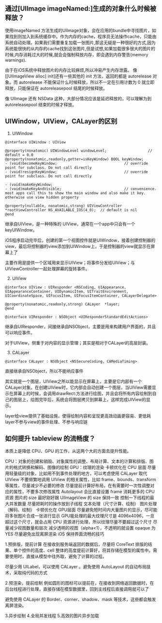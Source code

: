 

## 通过[UIImage imageNamed:]生成的对象什么时候被释放？

使用imageNamed 方法生成的UIImage对象，会在应用的bundle中寻找图片，如果找到则加入到系统缓存中。作为内存的cache，程序员无法操作cache，只能由系统自动处理。如果我们需要重复加载一张图片,那这无疑是一种很好的方式,因为系统能很快的从内存的cache找到这张图片,但是试想,如果加载很多很大的图片的时候,内存消耗过大的时候,就会会强制释放内存，即会遇到内存警告(memory warnings).

由于在iOS系统中释放图片的内存比较麻烦,所以冲易产生内存泄露。
像[[UIImageView alloc] init]还有一些其他的 init 方法，返回的都是 autorelease 对象。而 autorelease 不能保证什么时候释放，所以不一定在引用计数为 0 就立即释放，只能保证在 autoreleasepool 结尾的时候释放。

像 UIImage 还有 NSData 这种，大部分情况应该是延迟释放的，可以理解为到 autoreleasepool 结束的时候才释放。

## UIWindow，UIView，CALayer的区别

1. UIWindow
```
@interface UIWindow : UIView

@property(nonatomic) UIWindowLevel windowLevel;                   // default = 0.0
@property(nonatomic,readonly,getter=isKeyWindow) BOOL keyWindow;
- (void)becomeKeyWindow;                               // override point for subclass. Do not call directly
- (void)resignKeyWindow;                               // override point for subclass. Do not call directly

- (void)makeKeyWindow;
- (void)makeKeyAndVisible;                             // convenience. most apps call this to show the main window and also make it key. otherwise use view hidden property

@property(nullable, nonatomic,strong) UIViewController *rootViewController NS_AVAILABLE_IOS(4_0);  // default is nil
@end
```
继承自UIView，是一种特殊的 UIView，通常在一个app中只会有一个keyUIWindow。

iOS程序启动完毕后，创建的第一个视图控件就是UIWindow，接着创建控制器的view，最后将控制器的view添加到UIWindow上，于是控制器的view就显示在屏幕上了

主要作用是提供一个区域用来显示UIView；将事件分发给UIView；与UIViewController一起处理屏幕的旋转事件。

2. UIView

```
@interface UIView : UIResponder <NSCoding, UIAppearance, UIAppearanceContainer, UIDynamicItem, UITraitEnvironment, UICoordinateSpace, UIFocusItem, UIFocusItemContainer, CALayerDelegate>

@property(nonatomic,readonly,strong) CALayer  *layer;
@end

@interface UIResponder : NSObject <UIResponderStandardEditActions>
```
继承自UIResponder，间接继承自NSObject，主要是用来构建用户界面的，并且可以响应事件。

对于UIView，侧重于对内容的显示管理；其实是相对于CALayer的高层封装。

3. CALayer

```
@interface CALayer : NSObject <NSSecureCoding, CAMediaTiming>
```

直接继承自NSObject，所以不能响应事件

其实就是一个图层，UIView之所以能显示在屏幕上，主要是它内部有一个CALayer对象。在创建UIView时，它内部会自动创建一个图层，当UIView需要显示在屏幕上的时候，会调用drawRect:方法进行绘图，并且会将所有内容绘制到自己的图层上，绘图完毕后，系统会将图层拷贝到屏幕上，这样完成UIView的显示。


layer给view提供了基础设施，使得绘制内容和呈现更高效动画更容易、更低耗
layer不参与view的事件处理、不参与响应链


## 如何提升 tableview 的流畅度？

本质上是降低 CPU、GPU 的工作，从这两个大的方面去提升性能。

CPU：对象的创建和销毁、对象属性的调整、布局计算、文本的计算和排版、图片的格式转换和解码、图像的绘制
GPU：纹理的渲染
卡顿优化在 CPU 层面
尽量用轻量级的对象，比如用不到事件处理的地方，可以考虑使用 CALayer 取代 UIView
不要频繁地调用 UIView 的相关属性，比如 frame、bounds、transform 等属性，尽量减少不必要的修改
尽量提前计算好布局，在有需要时一次性调整对应的属性，不要多次修改属性
Autolayout 会比直接设置 frame 消耗更多的 CPU 资源
图片的 size 最好刚好跟 UIImageView 的 size 保持一致
控制一下线程的最大并发数量
尽量把耗时的操作放到子线程
文本处理（尺寸计算、绘制）
图片处理（解码、绘制）
卡顿优化在 GPU层面
尽量避免短时间内大量图片的显示，尽可能将多张图片合成一张进行显示
GPU能处理的最大纹理尺寸是 4096x4096，一旦超过这个尺寸，就会占用 CPU 资源进行处理，所以纹理尽量不要超过这个尺寸
尽量减少视图数量和层次
减少透明的视图（alpha<1），不透明的就设置 opaque 为 YES
尽量避免出现离屏渲染
iOS 保持界面流畅的技巧

1.预排版，提前计算
在接收到服务端返回的数据后，尽量将 CoreText 排版的结果、单个控件的高度、cell 整体的高度提前计算好，将其存储在模型的属性中。需要使用时，直接从模型中往外取，避免了计算的过程。

尽量少用 UILabel，可以使用 CALayer 。避免使用 AutoLayout 的自动布局技术，采取纯代码的方式

2.预渲染，提前绘制
例如圆形的图标可以提前在，在接收到网络返回数据时，在后台线程进行处理，直接存储在模型数据里，回到主线程后直接调用就可以了

避免使用 CALayer 的 Border、corner、shadow、mask 等技术，这些都会触发离屏渲染。

3.异步绘制
4.全局并发线程
5.高效的图片异步加载
